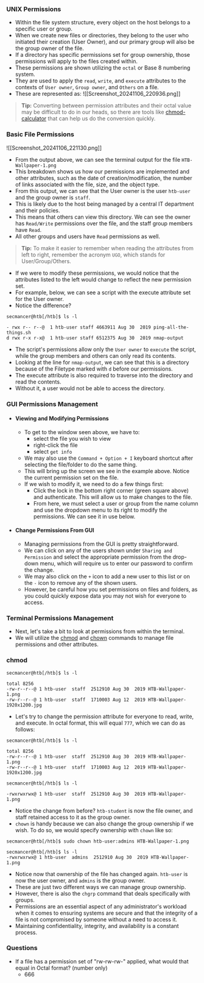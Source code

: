 ### UNIX Permissions
- Within the file system structure, every object on the host belongs to a specific user or group. 
- When we create new files or directories, they belong to the user who initiated their creation (User Owner), and our primary group will also be the group owner of the file. 
- If a directory has specific permissions set for group ownership, those permissions will apply to the files created within.
- These permissions are shown utilizing the `octal` or Base 8 numbering system. 
- They are used to apply the `read`, `write`, and `execute` attributes to the contexts of `User owner`, `Group owner`, and `Others` on a file. 
- These are represented as:
![[Screenshot_20241106_220936.png]]
> **Tip:** Converting between permission attributes and their octal value may be difficult to do in our heads, so there are tools like [chmod-calculator](https://chmod-calculator.com) that can help us do the conversion quickly.


### Basic File Permissions
![[Screenshot_20241106_221130.png]]
- From the output above, we can see the terminal output for the file `HTB-Wallpaper-1.png`
- This breakdown shows us how our permissions are implemented and other attributes, such as the date of creation/modification, the number of links associated with the file, size, and the object type.
- From this output, we can see that the User owner is the user `htb-user` and the group owner is `staff`. 
- This is likely due to the host being managed by a central IT department and their policies. 
- This means that others can view this directory. We can see the owner has `Read/Write` permissions over the file, and the staff group members have `Read`.
- All other groups and users have `Read` permissions as well.

> **Tip:** To make it easier to remember when reading the attributes from left to right, remember the acronym `UGO`, which stands for User/Group/Others.

- If we were to modify these permissions, we would notice that the attributes listed to the left would change to reflect the new permission set. 
- For example, below, we can see a script with the execute attribute set for the User owner. 
- Notice the difference?
```
secmancer@htb[/htb]$ ls -l 

- rwx r-- r--@  1 htb-user staff 4663911 Aug 30  2019 ping-all-the-things.sh
d rwx r-x r-x@  1 htb-user staff 6512375 Aug 30  2019 nmap-output
```

- The script's permissions allow only the `User owner` to `execute` the script, while the group members and others can only read its contents. 
- Looking at the line for `nmap-output`, we can see that this is a directory because of the Filetype marked with `d` before our permissions. 
- The execute attribute is also required to traverse into the directory and read the contents. 
- Without it, a user would not be able to access the directory.



### GUI Permissions Management
- #### Viewing and Modifying Permissions
	- To get to the window seen above, we have to:
		- select the file you wish to view
		- right-click the file
		- select `get info`
	- We may also use the `Command + Option + I` keyboard shortcut after selecting the file/folder to do the same thing.
	- This will bring up the screen we see in the example above. Notice the current permission set on the file. 
	- If we wish to modify it, we need to do a few things first:
		- Click the lock in the bottom right corner (green square above) and authenticate. This will allow us to make changes to the file.
		- From here, we must select a user or group from the name column and use the dropdown menu to its right to modify the permissions. We can see it in use below.
- #### Change Permissions From GUI
	- Managing permissions from the GUI is pretty straightforward. 
	- We can click on any of the users shown under `Sharing and Permission` and select the appropriate permission from the drop-down menu, which will require us to enter our password to confirm the change. 
	- We may also click on the `+` icon to add a new user to this list or on the `-` icon to remove any of the shown users.
	- However, be careful how you set permissions on files and folders, as you could quickly expose data you may not wish for everyone to access.



### Terminal Permissions Management
- Next, let's take a bit to look at permissions from within the terminal. 
- We will utilize the [chmod](https://ss64.com/osx/chmod.html) and [chown](https://ss64.com/osx/chown.html) commands to manage file permissions and other attributes.



### chmod
```
secmancer@htb[/htb]$ ls -l  

total 8256
-rw-r--r--@ 1 htb-user  staff  2512910 Aug 30  2019 HTB-Wallpaper-1.png
-rw-r--r--@ 1 htb-user  staff  1710003 Aug 12  2019 HTB-Wallpaper-1920x1200.jpg
```
- Let's try to change the permission attribute for everyone to read, write, and execute. In octal format, this will equal `777`, which we can do as follows:
```
secmancer@htb[/htb]$ ls -l  

total 8256
-rw-r--r--@ 1 htb-user  staff  2512910 Aug 30  2019 HTB-Wallpaper-1.png
-rw-r--r--@ 1 htb-user  staff  1710003 Aug 12  2019 HTB-Wallpaper-1920x1200.jpg
```
```
secmancer@htb[/htb]$ ls -l  
  
-rwxrwxrwx@ 1 htb-user  staff  2512910 Aug 30  2019 HTB-Wallpaper-1.png  
```
- Notice the change from before? `htb-student` is now the file owner, and staff retained access to it as the group owner. 
- `chown` is handy because we can also change the group ownership if we wish. To do so, we would specify ownership with `chown` like so:
```
secmancer@htb[/htb]$ sudo chown htb-user:admins HTB-Wallpaper-1.png 

secmancer@htb[/htb]$ ls -l 
-rwxrwxrwx@ 1 htb-user  admins  2512910 Aug 30  2019 HTB-Wallpaper-1.png  
```
- Notice now that ownership of the file has changed again. `htb-user` is now the user owner, and `admins` is the group owner.
- These are just two different ways we can manage group ownership. 
- However, there is also the `chgrp` command that deals specifically with groups.
- Permissions are an essential aspect of any administrator's workload when it comes to ensuring systems are secure and that the integrity of a file is not compromised by someone without a need to access it. 
- Maintaining confidentiality, integrity, and availability is a constant process.



### Questions
- If a file has a permission set of "rw-rw-rw-" applied, what would that equal in Octal format? (number only)
	- 666